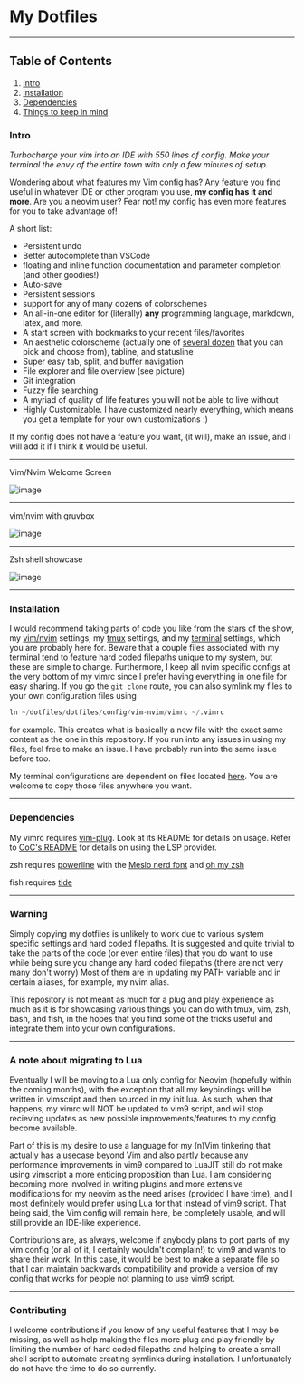 # My Dotfiles

<hr />

## Table of Contents
1. [Intro](#intro)
2. [Installation](#installation)
3. [Dependencies](#dependencies)
4. [Things to keep in mind](#warning)

### Intro
_Turbocharge your vim into an IDE with 550 lines of config. Make your terminal the envy of the entire town with only a few minutes of setup._

Wondering about what features my Vim config has? Any feature you find useful in whatever IDE or other program you use, **my config has it and more**. Are you a neovim user? Fear not! my config has even more features for you to take advantage of!

A short list:

* Persistent undo
* Better autocomplete than VSCode
* floating and inline function documentation and parameter completion (and other goodies!)
* Auto-save
* Persistent sessions
* support for any of many dozens of colorschemes
* An all-in-one editor for (literally) **any** programming language, markdown, latex, and more.
* A start screen with bookmarks to your recent files/favorites
* An aesthetic colorscheme (actually one of [several dozen](https://github.com/flazz/vim-colorschemes) that you can pick and choose from), tabline, and statusline
* Super easy tab, split, and buffer navigation
* File explorer and file overview (see picture)
* Git integration
* Fuzzy file searching
* A myriad of quality of life features you will not be able to live without
* Highly Customizable. I have customized nearly everything, which means you get a template for your own customizations :) 

If my config does not have a feature you want, (it will), make an issue, and I will add it if I think it would be useful.

<hr />

Vim/Nvim Welcome Screen

![image](https://user-images.githubusercontent.com/55164602/172945445-c99092f1-e42f-46af-974b-e9110c8308da.png)

<hr />

vim/nvim with gruvbox

![image](https://user-images.githubusercontent.com/55164602/174918698-5f9a2ac3-ed01-48db-ab80-0cb54dae6b25.png)

<hr />

Zsh shell showcase

![image](https://user-images.githubusercontent.com/55164602/172946091-1782a47a-b086-40f5-9cc0-4db7e409b675.png)

<hr />

### Installation

I would recommend taking parts of code you like from the stars of the show, my [vim/nvim](https://github.com/pgosar/useful-things/tree/main/dotfiles/config/vim-nvim/) settings, my [tmux](https://github.com/pgosar/useful-things/tree/main/dotfiles/config/tmux.conf) settings, and my [terminal](https://github.com/pgosar/useful-things/tree/main/dotfiles/config/shells) settings, which you are probably here for. Beware that a couple files associated with my terminal tend to feature hard coded filepaths unique to my system, but these are simple to change. Furthermore, I keep all nvim specific configs at the very bottom of my vimrc since I prefer having everything in one file for easy sharing.
If you go the ```git clone``` route, you can also symlink my files to your own configuration files using
``` python
ln ~/dotfiles/dotfiles/config/vim-nvim/vimrc ~/.vimrc
```
for example. This creates what is basically a new file with the exact same content as the one in this repository. If you run into any issues in using my files, feel free to make an issue. I have probably run into the same issue before too.

My terminal configurations are dependent on files located [here](https://github.com/pgosar/useful-things/tree/main/dotfiles/other). You are welcome to copy those files anywhere you want.
<hr />

### Dependencies
My vimrc requires [vim-plug](https://github.com/junegunn/vim-plug). Look at its README for details on usage. Refer to [CoC's README](https://github.com/neoclide/coc.nvim) for details on using the LSP provider.

zsh requires [powerline](powerline/powerline) with the [Meslo nerd font](https://github.com/ryanoasis/nerd-fonts) and [oh my zsh](https://github.com/ohmyzsh/ohmyzsh)

fish requires [tide](https://github.com/ilanCosman/tide)

<hr />

### Warning
Simply copying my dotfiles is unlikely to work due to various system specific settings and hard coded filepaths. It is suggested and quite trivial to take the parts of the code (or even entire files) that you do want to use while being sure you change any hard coded filepaths (there are not very many don't worry) Most of them are in updating my PATH variable and in certain aliases, for example, my nvim alias.

This repository is not meant as much for a plug and play experience as much as it is for showcasing various things you can do with tmux, vim, zsh, bash, and fish, in the hopes that you find some of the tricks useful and integrate them into your own configurations.

<hr />

### A note about migrating to Lua

Eventually I will be moving to a Lua only config for Neovim (hopefully within the coming months), with the exception that all my keybindings will be written in vimscript and then sourced in my init.lua. As such, when that happens, my vimrc will NOT be updated to vim9 script, and will stop recieving updates as new possible improvements/features to my config become available. 

Part of this is my desire to use a language for my (n)Vim tinkering that actually has a usecase beyond Vim and also partly because any performance improvements in vim9 compared to LuaJIT still do not make using vimscript a more enticing proposition than Lua. I am considering becoming more involved in writing plugins and more extensive modifications for my neovim as the need arises (provided I have time), and I most definitely would prefer using Lua for that instead of vim9 script. That being said, the Vim config will remain here, be completely usable, and will still provide an IDE-like experience. 

Contributions are, as always, welcome if anybody plans to port parts of my vim config (or all of it, I certainly wouldn't complain!) to vim9 and wants to share their work. In this case, it would be best to make a separate file so that I can maintain backwards compatibility and provide a version of my config that works for people not planning to use vim9 script.

<hr />


### Contributing
I welcome contributions if you know of any useful features that I may be
missing, as well as help making the files more plug and play friendly by
limiting the number of hard coded filepaths and helping to create a small shell
script to automate creating symlinks during installation. I unfortunately do not
have the time to do so currently.
